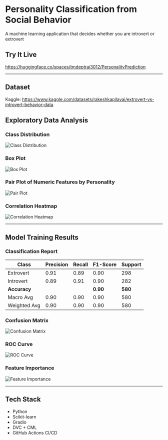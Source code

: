 # Personality Classification from Social Behavior
A machine learning application that decides whether you are introvert or extrovert

## Try It Live

https://huggingface.co/spaces/tmdeptrai3012/PersonalityPrediction

---

## Dataset
Kaggle: https://www.kaggle.com/datasets/rakeshkapilavai/extrovert-vs-introvert-behavior-data

## Exploratory Data Analysis

### Class Distribution
![Class Distribution](./Figures/class_distribution.png)

### Box Plot
![Box Plot](./Figures/box_plots.png)

### Pair Plot of Numeric Features by Personality
![Pair Plot](./Figures/pair_plot.png)

### Correlation Heatmap
![Correlation Heatmap](./Figures/correlation_heatmap.png)

---

## Model Training Results

### Classification Report

| Class        | Precision | Recall | F1-Score | Support |
|--------------|-----------|--------|----------|---------|
| Extrovert    | 0.91      | 0.89   | 0.90     | 298     |
| Introvert    | 0.89      | 0.91   | 0.90     | 282     |
| **Accuracy** |           |        | **0.90** | **580** |
| Macro Avg    | 0.90      | 0.90   | 0.90     | 580     |
| Weighted Avg | 0.90      | 0.90   | 0.90     | 580     |

### Confusion Matrix
![Confusion Matrix](./Figures/confusion_matrix.png)

### ROC Curve
![ROC Curve](./Figures/roc_curve.png)

### Feature Importance
![Feature Importance](./Figures/feature_importance_plot.png)

---

## Tech Stack

- Python
- Scikit-learn
- Gradio
- DVC + CML
- GitHub Actions CI/CD

